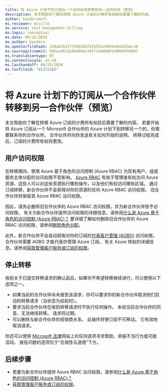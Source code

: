 ```yaml
---
title: 将 Azure 计划下的订阅从一个合作伙伴转移到另一合作伙伴（预览）
description: 本文帮助你了解在转移 Azure 订阅的计费所有权前后需要了解的内容。
author: bandersmsft
ms.reviewer: mcville
ms.service: cost-management-billing
ms.topic: conceptual
ms.date: 09/22/2020
ms.author: banders
ms.openlocfilehash: cb9a035217734028df325555cb0954dedd29ac30
ms.sourcegitcommit: 5dbea4631b46d9dde345f14a9b601d980df84897
ms.translationtype: HT
ms.contentlocale: zh-CN
ms.lasthandoff: 09/25/2020
ms.locfileid: "91372283"
---
```

# <a name="transfer-subscriptions-under-an-azure-plan-from-one-partner-to-another-preview"></a>将 Azure 计划下的订阅从一个合作伙伴转移到另一合作伙伴（预览）

本文帮助你了解在转移 Azure 订阅的计费所有权前后需要了解的内容。 若要开始将 Azure 订阅从一个 Microsoft 合作伙伴的 Azure 计划下到转移另一个的，你需要联系你的合作伙伴。 合作伙伴将向你发送有关如何开始的说明。 转移过程完成后，订阅的计费所有权将更改。

## <a name="user-access"></a>用户访问权限

在转移期间，使用 Azure 基于角色的访问控制 (Azure RBAC) 为现有用户、组或服务主体分配的访问权限不受影响。 [Azure RBAC](../../role-based-access-control/overview.md) 有助于管理谁有权访问 Azure 资源、这些人可以对这些资源执行哪些操作，以及他们有权访问哪些区域。 通过订阅转移，新合作伙伴不会获得对你的资源的任何 Azure RBAC 访问权限。 旧合作伙伴将保留其 Azure RBAC 访问权限。

因此，请务必删除旧合作伙伴的 Azure RBAC 访问权限，并为新合作伙伴授予访问权限。 有关为新合作伙伴提供访问权限的详细信息，请参阅[什么是 Azure 基于角色的访问控制 (Azure RBAC)？](../../role-based-access-control/overview.md) 要详细了解如何删除旧合作伙伴的 Azure RBAC 访问权限，请参阅[删除角色分配](../../role-based-access-control/role-assignments-portal.md#remove-a-role-assignment)。

此外，新合作伙伴不会自动获取对你的订阅的[代表客户管理 (AOBO)](https://channel9.msdn.com/Series/cspdev/Module-11-Admin-On-Behalf-Of-AOBO) 访问权限。 合作伙伴需要 AOBO 才能代表你管理 Azure 订阅。 有关 Azure 特权的详细信息，请参阅[获取管理客户服务或订阅的权限](/partner-center/customers-revoke-admin-privileges)。

## <a name="stop-a-transfer"></a>停止转移

收到关于已提交转移请求的确认函后，如果你不希望转移继续进行，可以使用以下选项之一。

- 如果当前的合作伙伴尚未接受该请求，你可以要求你的新合作伙伴取消他们启动的转移请求（当状态为挂起时）。
- 要求当前合作伙伴在收到转移请求时不执行任何操作。 未经当前合作伙伴的同意，无法继续转移。 请求将过期。
- 可以删除与新合作伙伴的经销商关系。 此操作将使订阅不可移动。 它有效地取消请求。

你还可以使用 [Microsoft 法律](https://www.microsoft.com/legal/)网站上的任何选项寻求帮助、举报不当行为或可疑活动。 报告问题的选项位于“合规性与道德”下方。

## <a name="next-steps"></a>后续步骤

- 若要为新合作伙伴提供 Azure RBAC 访问权限，请参阅[什么是 Azure 基于角色的访问控制 (Azure RBAC)？](../../role-based-access-control/overview.md)
- [获取管理客户服务或订阅的权限](/partner-center/customers-revoke-admin-privileges)。